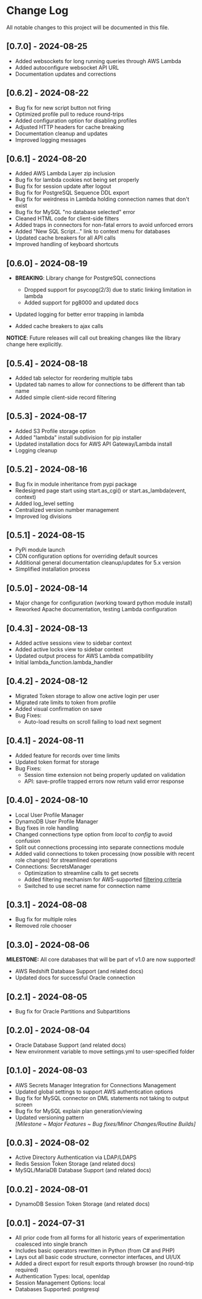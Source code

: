 # Change Log

All notable changes to this project will be documented in this file.

## [0.7.0] - 2024-08-25

- Added websockets for long running queries through AWS Lambda
- Added autoconfigure websocket API URL
- Documentation updates and corrections

## [0.6.2] - 2024-08-22

- Bug fix for new script button not firing
- Optimized profile pull to reduce round-trips
- Added configuration option for disabling profiles
- Adjusted HTTP headers for cache breaking
- Documentation cleanup and updates
- Improved logging messages

## [0.6.1] - 2024-08-20

- Added AWS Lambda Layer zip inclusion
- Bug fix for lambda cookies not being set properly
- Bug fix for session update after logout
- Bug fix for PostgreSQL Sequence DDL export
- Bug fix for weirdness in Lambda holding connection names that don't exist
- Bug fix for MySQL "no database selected" error
- Cleaned HTML code for client-side filters
- Added traps in connectors for non-fatal errors to avoid unforced errors
- Added "New SQL Script..." link to context menu for databases
- Updated cache breakers for all API calls
- Improved handling of keyboard shortcuts

## [0.6.0] - 2024-08-19

- **BREAKING**: Library change for PostgreSQL connections
    - Dropped support for psycopg(2/3) due to static linking limitation in lambda
    - Added support for pg8000 and updated docs

- Updated logging for better error trapping in lambda
- Added cache breakers to ajax calls

**NOTICE**: Future releases will call out breaking changes like the library change here explicitly.

## [0.5.4] - 2024-08-18

- Added tab selector for reordering multiple tabs
- Updated tab names to allow for connections to be different than tab name
- Added simple client-side record filtering

## [0.5.3] - 2024-08-17

- Added S3 Profile storage option
- Added "lambda" install subdivision for pip installer
- Updated installation docs for AWS API Gateway/Lambda install
- Logging cleanup

## [0.5.2] - 2024-08-16

- Bug fix in module inheritance from pypi package
- Redesigned page start using start.as_cgi() or start.as_lambda(event, context)
- Added log_level setting
- Centralized version number management
- Improved log divisions

## [0.5.1] - 2024-08-15

- PyPi module launch
- CDN configuration options for overriding default sources
- Additional general documentation cleanup/updates for 5.x version
- Simplified installation process

## [0.5.0] - 2024-08-14

- Major change for configuration (working toward python module install)
- Reworked Apache documentation, testing Lambda configuration

## [0.4.3] - 2024-08-13

- Added active sessions view to sidebar context
- Added active locks view to sidebar context
- Updated output process for AWS Lambda compatibility
- Initial lambda_function.lambda_handler

## [0.4.2] - 2024-08-12

- Migrated Token storage to allow one active login per user
- Migrated rate limits to token from profile
- Added visual confirmation on save
- Bug Fixes:
    - Auto-load results on scroll failing to load next segment

## [0.4.1] - 2024-08-11

- Added feature for records over time limits
- Updated token format for storage
- Bug Fixes:
    - Session time extension not being properly updated on validation
    - API: save-profile trapped errors now return valid error response

## [0.4.0] - 2024-08-10

- Local User Profile Manager
- DynamoDB User Profile Manager
- Bug fixes in role handling
- Changed connections type option from *local* to *config* to avoid confusion
- Split out connections processing into separate connections module 
- Added valid connections to token processing (now possible with recent role changes) for streamlined operations
- Connections: SecretsManager
    - Optimization to streamline calls to get secrets
    - Added filtering mechanism for AWS-supported [filtering criteria](https://boto3.amazonaws.com/v1/documentation/api/latest/reference/services/secretsmanager/client/list_secrets.html)
    - Switched to use secret name for connection name

## [0.3.1] - 2024-08-08

- Bug fix for multiple roles
- Removed role chooser

## [0.3.0] - 2024-08-06

**MILESTONE:** All core databases that will be part of v1.0 are now supported!

- AWS Redshift Database Support (and related docs)
- Updated docs for successful Oracle connection

## [0.2.1] - 2024-08-05

- Bug fix for Oracle Partitions and Subpartitions

## [0.2.0] - 2024-08-04

- Oracle Database Support (and related docs)
- New environment variable to move settings.yml to user-specified folder

## [0.1.0] - 2024-08-03

- AWS Secrets Manager Integration for Connections Management
- Updated global settings to support AWS authentication options
- Bug fix for MySQL connector on DML statements not taking to output screen
- Bug fix for MySQL explain plan generation/viewing
- Updated versioning pattern  
  *[Milestone ~ Major Features ~ Bug fixes/Minor Changes/Routine Builds]*

## [0.0.3] - 2024-08-02

- Active Directory Authentication via LDAP/LDAPS
- Redis Session Token Storage (and related docs)
- MySQL/MariaDB Database Support (and related docs)

## [0.0.2] - 2024-08-01

- DynamoDB Session Token Storage (and related docs)

## [0.0.1] - 2024-07-31

- All prior code from all forms for all historic years of experimentation coalesced into single branch
- Includes basic operators rewritten in Python (from C# and PHP)
- Lays out all basic code structure, connector interfaces, and UI/UX
- Added a direct export for result exports through browser (no round-trip required)
- Authentication Types: local, openldap
- Session Management Options: local
- Databases Supported: postgresql